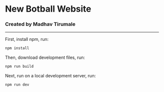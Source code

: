 # New Botball Website

### Created by Madhav Tirumale

---

First, install npm, run:
```zsh
npm install
```

Then, download development files, run:
```zsh
npm run build
```

Next, run on a local development server, run:
```zsh
npm run dev
```
